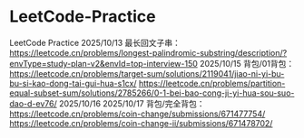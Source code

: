 # LeetCode-Practice
LeetCode Practice
2025/10/13 最长回文子串：https://leetcode.cn/problems/longest-palindromic-substring/description/?envType=study-plan-v2&envId=top-interview-150
2025/10/15 背包/01背包：https://leetcode.cn/problems/target-sum/solutions/2119041/jiao-ni-yi-bu-bu-si-kao-dong-tai-gui-hua-s1cx/
                       https://leetcode.cn/problems/partition-equal-subset-sum/solutions/2785266/0-1-bei-bao-cong-ji-yi-hua-sou-suo-dao-d-ev76/
2025/10/16
2025/10/17 背包/完全背包：https://leetcode.cn/problems/coin-change/submissions/671477754/
                         https://leetcode.cn/problems/coin-change-ii/submissions/671478702/
